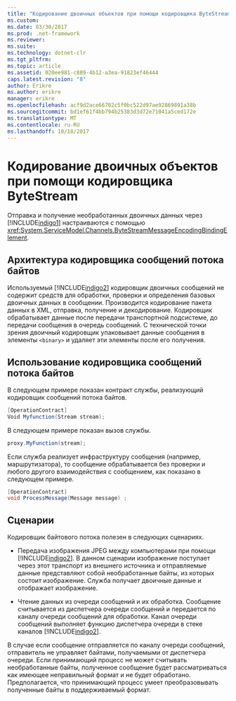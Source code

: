 ```yaml
---
title: "Кодирование двоичных объектов при помощи кодировщика ByteStream"
ms.custom: 
ms.date: 03/30/2017
ms.prod: .net-framework
ms.reviewer: 
ms.suite: 
ms.technology: dotnet-clr
ms.tgt_pltfrm: 
ms.topic: article
ms.assetid: 020ee981-c889-4b12-a3ea-91823ef46444
caps.latest.revision: "8"
author: Erikre
ms.author: erikre
manager: erikre
ms.openlocfilehash: acf9d2ace66702c5f0bc522d97ae92869891a38b
ms.sourcegitcommit: bd1ef61f4bb794b25383d3d72e71041a5ced172e
ms.translationtype: MT
ms.contentlocale: ru-RU
ms.lasthandoff: 10/18/2017
---
```

# <a name="encoding-binary-objects-with-bytestream-encoder"></a>Кодирование двоичных объектов при помощи кодировщика ByteStream
Отправка и получение необработанных двоичных данных через [!INCLUDE[indigo1](../../../../includes/indigo1-md.md)] настраиваются с помощью <xref:System.ServiceModel.Channels.ByteStreamMessageEncodingBindingElement>.  
  
## <a name="byte-stream-message-encoder-architecture"></a>Архитектура кодировщика сообщений потока байтов  
 Используемый [!INCLUDE[indigo2](../../../../includes/indigo2-md.md)] кодировщик двоичных сообщений не содержит средств для обработки, проверки и определения базовых двоичных данных в сообщении. Производится кодирование пакета данных в XML, отправка, получение и декодирование. Кодировщик обрабатывает данные после передачи транспортной подсистеме, до передачи сообщения в очередь сообщений. С технической точки зрения двоичный кодировщик упаковывает данные сообщения в элементы `<binary>` и удаляет эти элементы после его получения.  
  
## <a name="using-the-byte-stream-message-encoder"></a>Использование кодировщика сообщений потока байтов  
 В следующем примере показан контракт службы, реализующий кодировщик сообщений потока байтов.  
  
```csharp  
[OperationContract]  
Void Myfunction(Stream stream);  
```  
  
 В следующем примере показан вызов службы.  
  
```csharp  
proxy.MyFunction(stream);  
```  
  
 Если служба реализует инфраструктуру сообщения (например, маршрутизатора), то сообщение обрабатывается без проверки и любого другого взаимодействия с сообщением, как показано в следующем примере.  
  
```csharp  
[OperationContract]  
void ProcessMessage(Message message) ;  
```  
  
## <a name="scenarios"></a>Сценарии  
 Кодировщик байтового потока полезен в следующих сценариях.  
  
-   Передача изображения JPEG между компьютерами при помощи [!INCLUDE[indigo2](../../../../includes/indigo2-md.md)]. В данном сценарии изображение поступает через этот транспорт из внешнего источника и отправляемые данные представляют собой необработанные байты, из которых состоит изображение. Служба получает двоичные данные и отображает изображение.  
  
-   Чтение данных из очереди сообщений и их обработка. Сообщение считывается из диспетчера очереди сообщений и передается по каналу очереди сообщений для обработки. Канал очереди сообщений выполняет функцию диспетчера очереди в стеке каналов [!INCLUDE[indigo2](../../../../includes/indigo2-md.md)].  
  
 В случае если сообщение отправляется по каналу очереди сообщений, отправитель не управляет байтами, получаемыми от диспетчера очереди. Если принимающий процесс не может считывать необработанные байты, полученное сообщение будет рассматриваться как имеющее неправильный формат и не будет обработано. Предполагается, что принимающий процесс умеет преобразовывать полученные байты в поддерживаемый формат.
